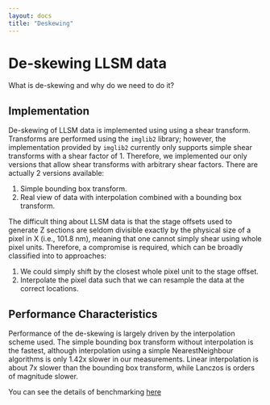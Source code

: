 ```yaml
---
layout: docs
title: "Deskewing"
---
```


# De-skewing LLSM data
What is de-skewing and why do we need to do it?


## Implementation
De-skewing of LLSM data is implemented using using a shear transform. Transforms are performed using the `imglib2` library; however, the implementation provided by `imglib2` currently only supports simple shear transforms with a shear factor of 1. Therefore, we implemented our only versions that allow shear transforms with arbitrary shear factors.
There are actually 2 versions available:
1. Simple bounding box transform.
2. Real view of data with interpolation combined with a bounding box transform.

The difficult thing about LLSM data is that the stage offsets used to generate
Z sections are seldom divisible exactly by the physical size of a pixel in X (i.e., 101.8 nm), meaning that one cannot simply shear using whole pixel units. Therefore, a compromise is required, which can be broadly classified into to approaches:
1. We could simply shift by the closest whole pixel unit to the stage offset.
2. Interpolate the pixel data such that we can resample the data at the correct locations.

## Performance Characteristics
Performance of the de-skewing is largely driven by the interpolation scheme used. The simple bounding box transform without interpolation is the fastest, although interpolation using a simple NearestNeighbour algorithms is only 1.42x slower in our measurements. Linear interpolation is about 7x slower than the bounding box transform, while Lanczos is orders of magnitude slower.

You can see the details of benchmarking [here](deskew_benchmark.html)

